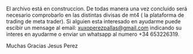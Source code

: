 El archivo está en construccion. De todas manera una vez concluido será necesario comprobarlo en las distintas divisas de mt4 ( la plataforma de trading de meta trader).
Si alguien esta interesado en ayudarme puede escibir un mensage al email: xuxoperezpallas@gmail.com indicando su interes en ayudarme o enviar un whatsapp al numero +34 653226319.

Muchas Gracias
Jesus Perez
